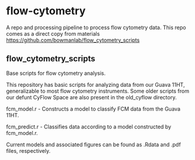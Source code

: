# flow-cytometry

A repo and processing pipeline to process flow cytometry data. This repo comes as a direct copy from materials https://github.com/bowmanlab/flow_cytometry_scripts

## flow_cytometry_scripts
Base scripts for flow cytometry analysis.

This repository has basic scripts for analyzing data from our Guava 11HT, generalizable to most flow cytometry instruments.  Some older scripts from our defunt CyFlow Space are also present in the old_cyflow directory.

fcm_model.r - Constructs a model to classify FCM data from the Guava 11HT.

fcm_predict.r - Classifies data according to a model constructed by fcm_model.r.

Current models and associated figures can be found as .Rdata and .pdf files, respectively.
